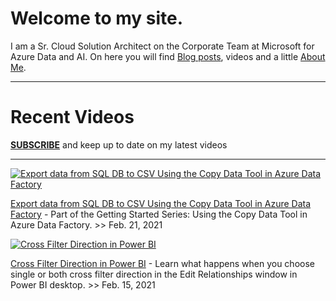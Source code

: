 
<div id="home">
  <h1>Welcome to my site.</h1>
  </div>


I am a Sr. Cloud Solution Architect on the Corporate Team at Microsoft for Azure Data and AI. On here you will find [Blog posts](blog.md), videos and a little [About Me](About.md).


----------------------------------------------------------------------------------------------------------

<div id="home">
  <h1>Recent Videos    
    </h1>
  </div>

**[SUBSCRIBE](https://www.youtube.com/channel/UCIwAYqCC5fwD5sKatyFcPQA?sub_confirmation=1)** and keep up to date on my latest videos


----------------------------------------------------------------------------------------------------------

[![Export data from SQL DB to CSV Using the Copy Data Tool in Azure Data Factory](https://img.youtube.com/vi/V7IJU-tHBpg/mqdefault.jpg)](https://youtu.be/V7IJU-tHBpg)

[Export data from SQL DB to CSV Using the Copy Data Tool in Azure Data Factory](https://youtu.be/V7IJU-tHBpg) - Part of the Getting Started Series: Using the Copy Data Tool in Azure Data Factory. >> Feb. 21, 2021




[![Cross Filter Direction in Power BI](https://img.youtube.com/vi/30OrlrKbXsw/mqdefault.jpg)](https://youtu.be/30OrlrKbXsw)

[Cross Filter Direction in Power BI](https://youtu.be/30OrlrKbXsw) - Learn what happens when you choose single or both cross filter direction in the Edit Relationships window in Power BI desktop. >> Feb. 15, 2021 



